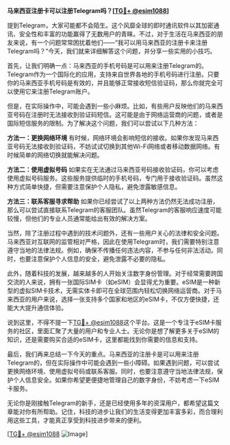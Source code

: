 **马来西亚注册卡可以注册Telegram吗？[[TG💪+ @esim1088](https://t.me/s/esim1088)]**

提到Telegram，大家可能都不会陌生。这个风靡全球的即时通讯软件以其加密通讯、安全性和丰富的功能赢得了无数用户的青睐。不过，对于生活在马来西亚的朋友来说，有一个问题常常困扰着他们——“我可以用马来西亚的注册卡来注册Telegram吗？”今天，我们就来详细解答这个问题，并分享一些实用的小技巧。

首先，让我们明确一点：马来西亚的手机号码是可以用来注册Telegram的。Telegram作为一个国际化的应用，支持来自世界各地的手机号码进行注册。只要你的马来西亚手机号码是有效的，并且能够正常接收短信验证码，那么你就完全可以使用它来注册Telegram账户。

但是，在实际操作中，可能会遇到一些小麻烦。比如，有些用户反映他们的马来西亚号码在注册时无法接收到验证码短信。这可能是由于网络运营商的问题，或者是国际短信服务的限制。为了解决这个问题，我们可以尝试以下几种方法：

**方法一：更换网络环境**
有时候，网络环境会影响短信的接收。如果你发现马来西亚号码无法接收到验证码，不妨试试切换到其他Wi-Fi网络或者移动数据网络。有时候简单的网络切换就能解决问题。

**方法二：使用虚拟号码**
如果实在无法通过马来西亚号码接收验证码，你可以考虑使用虚拟号码服务。这些服务提供临时的手机号码，专门用于接收验证码。虽然这种方式简单快捷，但需要注意保护个人隐私，避免泄露敏感信息。

**方法三：联系客服寻求帮助**
如果你已经尝试了以上两种方法仍然无法成功注册，那么可以尝试直接联系Telegram的客服团队。虽然Telegram的客服响应速度可能较慢，但他们的专业人员通常能给出有效的解决方案。

当然，除了注册过程中遇到的技术问题外，还有一些用户关心的法律和安全问题。马来西亚对互联网的监管相对严格，因此在使用Telegram时，我们需要特别注意遵守当地的法律法规。例如，确保不传播任何违法内容，不参与任何非法活动。同时，也要注意保护个人信息的安全，避免泄露不必要的隐私。

此外，随着科技的发展，越来越多的人开始关注数字身份管理。对于经常需要跨国交流的人来说，拥有一张国际SIM卡（如eSIM）会显得尤为重要。eSIM是一种新型的虚拟SIM卡技术，无需实体卡即可在全球范围内轻松切换网络运营商。对于马来西亚的用户来说，选择一张支持多个国家和地区的eSIM卡，不仅方便快捷，还能大大提升通信体验。

说到这里，不得不提一下[TG💪+ @esim1088](https://t.me/s/esim1088)这个平台。这是一个专注于eSIM卡服务的社区，里面汇聚了大量的用户和专业人士。无论你是想了解更多关于eSIM的知识，还是需要购买合适的eSIM卡，这里都能找到你需要的信息和支持。

最后，我们再来总结一下今天的重点。马来西亚的注册卡是可以用来注册Telegram的，但在实际操作中可能会遇到一些小障碍。如果遇到问题，可以尝试更换网络环境、使用虚拟号码或联系客服。同时，也要注意遵守当地法律法规，保护个人信息安全。如果你希望更便捷地管理自己的数字身份，不妨考虑一下eSIM卡服务。

无论你是刚接触Telegram的新手，还是已经使用多年的资深用户，都希望这篇文章能对你有所帮助。记住，科技的进步让我们的生活变得更加丰富多彩，而合理利用这些工具，才能真正享受到科技进步带来的便利。

[[TG💪+ @esim1088](https://t.me/s/esim1088) ![Image](https://i.postimg.cc/4NQfJmqS/Snipaste-2025-05-13-00-14-12.png)]